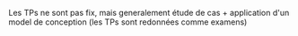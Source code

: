 Les TPs ne sont pas fix, mais generalement étude de cas + application d'un model de conception (les TPs sont redonnées comme examens)